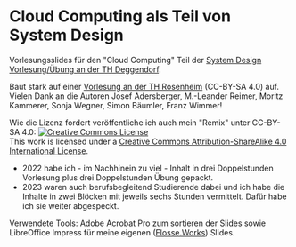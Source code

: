 # Cloud Computing als Teil von System Design

Vorlesungsslides für den "Cloud Computing" Teil der [System Design Vorlesung/Übung an der TH Deggendorf](https://ilearn.th-deg.de/course/view.php?id=16840).

Baut stark auf einer [Vorlesung an der TH Rosenheim](https://github.com/qaware/cloud-computing-th-rosenheim) (CC-BY-SA 4.0) auf.
Vielen Dank an die Autoren Josef Adersberger, M.-Leander Reimer, Moritz Kammerer, Sonja Wegner, Simon Bäumler, Franz Wimmer!

Wie die Lizenz fordert veröffentliche ich auch mein "Remix" unter CC-BY-SA 4.0:
<a rel="license" href="http://creativecommons.org/licenses/by-sa/4.0/"><img alt="Creative Commons License" style="border-width:0" src="https://i.creativecommons.org/l/by-sa/4.0/88x31.png" /></a><br />This work is licensed under a <a rel="license" href="http://creativecommons.org/licenses/by-sa/4.0/">Creative Commons Attribution-ShareAlike 4.0 International License</a>.

- 2022 habe ich - im Nachhinein zu viel - Inhalt in drei Doppelstunden Vorlesung plus drei Doppelstunden Übung gepackt.
- 2023 waren auch berufsbegleitend Studierende dabei und ich habe die Inhalte in zwei Blöcken mit jeweils sechs Stunden vermittelt. Dafür habe ich sie weiter abgespeckt.

Verwendete Tools: Adobe Acrobat Pro zum sortieren der Slides sowie LibreOffice Impress für meine eigenen ([Flosse.Works](https://flosse.works/)) Slides.

